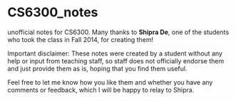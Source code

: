 # CS6300_notes

unofficial notes for CS6300.
Many thanks to **Shipra De**, one of the students who took the class in Fall 2014, for creating them!

Important disclaimer: These notes were created by a student without any help or input from teaching staff, so staff does not officially endorse them 
and just provide them as is, hoping that you find them useful. 

Feel free to let me know how you like them and whether you have any comments or feedback, which I will be happy to relay to Shipra. 
